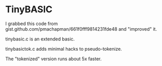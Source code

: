 # TinyBASIC
I grabbed this code from gist.github.com/pmachapman/661f0fff9814231fde48 and "improved" it.

tinybasic.c is an extended basic.

tinybasictok.c adds minimal hacks to pseudo-tokenize.

The "tokenized" version runs about 5x faster. 
